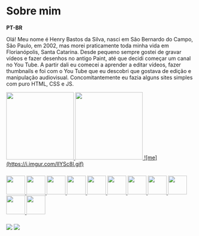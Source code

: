 # Sobre mim
**PT-BR**

Olá! Meu nome é Henry Bastos da Silva, nasci em São Bernardo do Campo, São Paulo, em 2002, mas morei praticamente toda minha vida em Florianópolis, Santa Catarina. Desde pequeno sempre gostei de gravar vídeos e fazer desenhos no antigo Paint, até que decidi começar um canal no You Tube. A partir dali eu comecei a aprender a editar vídeos, fazer thumbnails e foi com o You Tube que eu descobri que gostava de edição e manipulação audiovisual. Concomitantemente eu fazia alguns sites simples com puro HTML, CSS e JS.

<div>
  <a href="https://github.com/henrybastos" />
  <img height="180em" src="https://github-readme-stats.vercel.app/api?username=henrybastos&theme=ocean_dark&show_icons=true&border_radius=6px&custom_title=My+GitHub+Stats&border_color=444c56&hide_border=true" />
  <img height="180em" src="https://github-readme-stats.vercel.app/api/top-langs/?username=henrybastos&theme=ocean_dark&border_radius=4px&border_color=444c56&layout=compact&hide_border=true" />
  ![me](https://i.imgur.com/lIYSc8l.gif)
</div>

###

<div>
    <img src="https://cdn.jsdelivr.net/gh/devicons/devicon/icons/html5/html5-plain-wordmark.svg" height="50em"/>
    <img src="https://cdn.jsdelivr.net/gh/devicons/devicon/icons/godot/godot-original-wordmark.svg" height="50em"/>     
    <img src="https://cdn.jsdelivr.net/gh/devicons/devicon/icons/figma/figma-original.svg"  height="50em"/>
    <img src="https://cdn.jsdelivr.net/gh/devicons/devicon/icons/blender/blender-original.svg" height="50em"/>
    <img src="https://cdn.jsdelivr.net/gh/devicons/devicon/icons/react/react-original.svg" height="50em"/>
    <img src="https://cdn.jsdelivr.net/gh/devicons/devicon/icons/nodejs/nodejs-original.svg" height="50em"/>
    <img src="https://cdn.jsdelivr.net/gh/devicons/devicon/icons/javascript/javascript-original.svg" height="50em"/>
    <img src="https://cdn.jsdelivr.net/gh/devicons/devicon/icons/css3/css3-plain-wordmark.svg" height="50em"/>
    <img src="https://cdn.jsdelivr.net/gh/devicons/devicon/icons/svelte/svelte-original.svg" height="50em"/>
    <img src="https://cdn.jsdelivr.net/gh/devicons/devicon/icons/tailwindcss/tailwindcss-plain.svg" width="50em"/>
  <img src="https://cdn.jsdelivr.net/gh/devicons/devicon/icons/vuejs/vuejs-original.svg" width="50em"/>
  </div>

###

<div>
  <a href="https://www.linkedin.com/in/henry-bastos-silva/"><img src="https://img.shields.io/badge/LinkedIn-0077B5?style=flat-square&logo=linkedin&logoColor=white"></a>
  <a href="https://www.twitch.tv/kaffe_gaming"><img src="https://img.shields.io/badge/Twitch-9146FF?logo=twitch&logoColor=white&?style=flat-square"></a>
</div>
